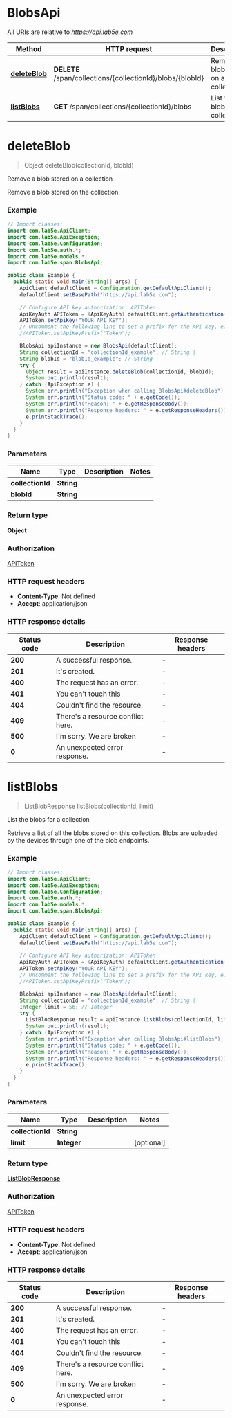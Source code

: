 # BlobsApi

All URIs are relative to *https://api.lab5e.com*

| Method | HTTP request | Description |
|------------- | ------------- | -------------|
| [**deleteBlob**](BlobsApi.md#deleteBlob) | **DELETE** /span/collections/{collectionId}/blobs/{blobId} | Remove a blob stored on a collection |
| [**listBlobs**](BlobsApi.md#listBlobs) | **GET** /span/collections/{collectionId}/blobs | List the blobs for a collection |


<a name="deleteBlob"></a>
# **deleteBlob**
> Object deleteBlob(collectionId, blobId)

Remove a blob stored on a collection

Remove a blob stored on the collection.

### Example
```java
// Import classes:
import com.lab5e.ApiClient;
import com.lab5e.ApiException;
import com.lab5e.Configuration;
import com.lab5e.auth.*;
import com.lab5e.models.*;
import com.lab5e.span.BlobsApi;

public class Example {
  public static void main(String[] args) {
    ApiClient defaultClient = Configuration.getDefaultApiClient();
    defaultClient.setBasePath("https://api.lab5e.com");
    
    // Configure API key authorization: APIToken
    ApiKeyAuth APIToken = (ApiKeyAuth) defaultClient.getAuthentication("APIToken");
    APIToken.setApiKey("YOUR API KEY");
    // Uncomment the following line to set a prefix for the API key, e.g. "Token" (defaults to null)
    //APIToken.setApiKeyPrefix("Token");

    BlobsApi apiInstance = new BlobsApi(defaultClient);
    String collectionId = "collectionId_example"; // String | 
    String blobId = "blobId_example"; // String | 
    try {
      Object result = apiInstance.deleteBlob(collectionId, blobId);
      System.out.println(result);
    } catch (ApiException e) {
      System.err.println("Exception when calling BlobsApi#deleteBlob");
      System.err.println("Status code: " + e.getCode());
      System.err.println("Reason: " + e.getResponseBody());
      System.err.println("Response headers: " + e.getResponseHeaders());
      e.printStackTrace();
    }
  }
}
```

### Parameters

| Name | Type | Description  | Notes |
|------------- | ------------- | ------------- | -------------|
| **collectionId** | **String**|  | |
| **blobId** | **String**|  | |

### Return type

**Object**

### Authorization

[APIToken](../README.md#APIToken)

### HTTP request headers

 - **Content-Type**: Not defined
 - **Accept**: application/json

### HTTP response details
| Status code | Description | Response headers |
|-------------|-------------|------------------|
| **200** | A successful response. |  -  |
| **201** | It&#39;s created. |  -  |
| **400** | The request has an error. |  -  |
| **401** | You can&#39;t touch this |  -  |
| **404** | Couldn&#39;t find the resource. |  -  |
| **409** | There&#39;s a resource conflict here. |  -  |
| **500** | I&#39;m sorry. We are broken |  -  |
| **0** | An unexpected error response. |  -  |

<a name="listBlobs"></a>
# **listBlobs**
> ListBlobResponse listBlobs(collectionId, limit)

List the blobs for a collection

Retrieve a list of all the blobs stored on this collection. Blobs are uploaded by the devices through one of the blob endpoints.

### Example
```java
// Import classes:
import com.lab5e.ApiClient;
import com.lab5e.ApiException;
import com.lab5e.Configuration;
import com.lab5e.auth.*;
import com.lab5e.models.*;
import com.lab5e.span.BlobsApi;

public class Example {
  public static void main(String[] args) {
    ApiClient defaultClient = Configuration.getDefaultApiClient();
    defaultClient.setBasePath("https://api.lab5e.com");
    
    // Configure API key authorization: APIToken
    ApiKeyAuth APIToken = (ApiKeyAuth) defaultClient.getAuthentication("APIToken");
    APIToken.setApiKey("YOUR API KEY");
    // Uncomment the following line to set a prefix for the API key, e.g. "Token" (defaults to null)
    //APIToken.setApiKeyPrefix("Token");

    BlobsApi apiInstance = new BlobsApi(defaultClient);
    String collectionId = "collectionId_example"; // String | 
    Integer limit = 56; // Integer | 
    try {
      ListBlobResponse result = apiInstance.listBlobs(collectionId, limit);
      System.out.println(result);
    } catch (ApiException e) {
      System.err.println("Exception when calling BlobsApi#listBlobs");
      System.err.println("Status code: " + e.getCode());
      System.err.println("Reason: " + e.getResponseBody());
      System.err.println("Response headers: " + e.getResponseHeaders());
      e.printStackTrace();
    }
  }
}
```

### Parameters

| Name | Type | Description  | Notes |
|------------- | ------------- | ------------- | -------------|
| **collectionId** | **String**|  | |
| **limit** | **Integer**|  | [optional] |

### Return type

[**ListBlobResponse**](ListBlobResponse.md)

### Authorization

[APIToken](../README.md#APIToken)

### HTTP request headers

 - **Content-Type**: Not defined
 - **Accept**: application/json

### HTTP response details
| Status code | Description | Response headers |
|-------------|-------------|------------------|
| **200** | A successful response. |  -  |
| **201** | It&#39;s created. |  -  |
| **400** | The request has an error. |  -  |
| **401** | You can&#39;t touch this |  -  |
| **404** | Couldn&#39;t find the resource. |  -  |
| **409** | There&#39;s a resource conflict here. |  -  |
| **500** | I&#39;m sorry. We are broken |  -  |
| **0** | An unexpected error response. |  -  |

